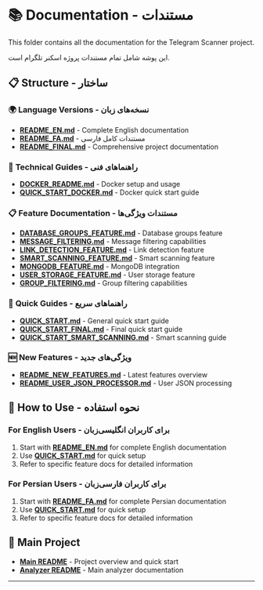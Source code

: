 # 📚 Documentation - مستندات

This folder contains all the documentation for the Telegram Scanner project.

این پوشه شامل تمام مستندات پروژه اسکنر تلگرام است.

## 📋 Structure - ساختار

### 🌍 **Language Versions - نسخه‌های زبان**
- **[README_EN.md](README_EN.md)** - Complete English documentation
- **[README_FA.md](README_FA.md)** - مستندات کامل فارسی
- **[README_FINAL.md](README_FINAL.md)** - Comprehensive project documentation

### 🔧 **Technical Guides - راهنماهای فنی**
- **[DOCKER_README.md](DOCKER_README.md)** - Docker setup and usage
- **[QUICK_START_DOCKER.md](QUICK_START_DOCKER.md)** - Docker quick start guide

### 📋 **Feature Documentation - مستندات ویژگی‌ها**
- **[DATABASE_GROUPS_FEATURE.md](DATABASE_GROUPS_FEATURE.md)** - Database groups feature
- **[MESSAGE_FILTERING.md](MESSAGE_FILTERING.md)** - Message filtering capabilities
- **[LINK_DETECTION_FEATURE.md](LINK_DETECTION_FEATURE.md)** - Link detection feature
- **[SMART_SCANNING_FEATURE.md](SMART_SCANNING_FEATURE.md)** - Smart scanning feature
- **[MONGODB_FEATURE.md](MONGODB_FEATURE.md)** - MongoDB integration
- **[USER_STORAGE_FEATURE.md](USER_STORAGE_FEATURE.md)** - User storage feature
- **[GROUP_FILTERING.md](GROUP_FILTERING.md)** - Group filtering capabilities

### 🚀 **Quick Guides - راهنماهای سریع**
- **[QUICK_START.md](QUICK_START.md)** - General quick start guide
- **[QUICK_START_FINAL.md](QUICK_START_FINAL.md)** - Final quick start guide
- **[QUICK_START_SMART_SCANNING.md](QUICK_START_SMART_SCANNING.md)** - Smart scanning guide

### 🆕 **New Features - ویژگی‌های جدید**
- **[README_NEW_FEATURES.md](README_NEW_FEATURES.md)** - Latest features overview
- **[README_USER_JSON_PROCESSOR.md](README_USER_JSON_PROCESSOR.md)** - User JSON processing

## 📖 **How to Use - نحوه استفاده**

### For English Users - برای کاربران انگلیسی‌زبان
1. Start with **[README_EN.md](README_EN.md)** for complete English documentation
2. Use **[QUICK_START.md](QUICK_START.md)** for quick setup
3. Refer to specific feature docs for detailed information

### For Persian Users - برای کاربران فارسی‌زبان
1. Start with **[README_FA.md](README_FA.md)** for complete Persian documentation
2. Use **[QUICK_START.md](QUICK_START.md)** for quick setup
3. Refer to specific feature docs for detailed information

## 🔗 **Main Project**
- **[Main README](../README.md)** - Project overview and quick start
- **[Analyzer README](../analyzer/README.md)** - Main analyzer documentation

---

